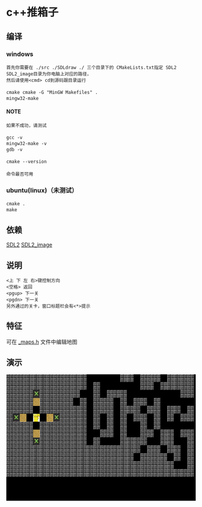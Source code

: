 # c++推箱子

## 编译

### windows

    首先你需要在 ./src ./SDLdraw ./ 三个目录下的 CMakeLists.txt指定 SDL2 SDL2_image目录为你电脑上对应的路径，
    然后请使用<cmd> cd到源码跟目录运行

    cmake cmake -G "MinGW Makefiles" .
    mingw32-make

#### NOTE

    如果不成功，请测试 

    gcc -v
    mingw32-make -v
    gdb -v

    cmake --version

    命令最否可用

### ubuntu(linux)（未测试）

    cmake .
    make

## 依赖

[SDL2](http://www.libsdl.org/download-2.0.php)
[SDL2_image](http://www.libsdl.org/projects/SDL_image/)

## 说明

    <上 下 左 右>键控制方向
    <空格> 返回
    <pgup> 下一关
    <pgdn> 下一关
    另外通过的关卡，窗口标题栏会有<*>提示

## 特征

可在 [_maps.h](https://github.com/liubailin2017/box/blob/graph/src/_maps.h) 文件中编辑地图

## 演示

![加载图片请稍候...](readme_img/prtsc.gif)
